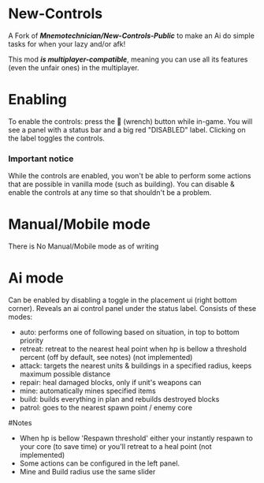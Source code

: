 # New-Controls
A Fork of ***Mnemotechnician/New-Controls-Public*** to make an Ai do simple tasks for when your lazy and/or afk!

This mod ***is multiplayer-compatible***, meaning you can use all its features (even the unfair ones) in the multiplayer.
# Enabling
To enable the controls: press the 🔧 (wrench) button while in-game. You will see a panel with a status bar and a big red "DISABLED" label. Clicking on the label toggles the controls.

### Important notice
While the controls are enabled, you won't be able to perform some actions that are possible in vanilla mode (such as building). You can disable & enable the controls at any time so that shouldn't be a problem.

# Manual/Mobile mode
There is No Manual/Mobile mode as of writing

# Ai mode
Can be enabled by disabling a toggle in the placement ui (right bottom corner). Reveals an ai control panel under the status label. Consists of these modes:
* auto: performs one of following based on situation, in top to bottom priority 
* retreat: retreat to the nearest heal point when hp is bellow a threshold percent (off by default, see notes) (not implemented)
* attack: targets the nearest units & buildings in a specified radius, keeps maximum possible distance
* repair: heal damaged blocks, only if unit's weapons can
* mine: automatically mines specified items
* build: builds everything in plan and rebuilds destroyed blocks
* patrol: goes to the nearest spawn point / enemy core

#Notes
* When hp is bellow 'Respawn threshold' either your instantly respawn to your core (to save time) or you'll retreat to a heal point (not implemented)
* Some actions can be configured in the left panel.
* Mine and Build radius use the same slider
